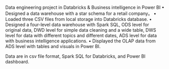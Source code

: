 Data engineering project in Databricks & Business intelligence in Power BI
•	Designed a data warehouse with a star schema for a retail company。
•	Loaded three CSV files from local storage into Databricks database.
•	Designed a four-level data warehouse with Spark SQL, ODS level for original data, DWD level for simple data cleaning and a wide table, DWS level for data with different topics and different dates, ADS level for data with business intelligence applications.
•	Displayed the OLAP data from ADS level with tables and visuals in Power BI.

Data are in csv file format, Spark SQL for Databricks, and Power BI dashboard.
